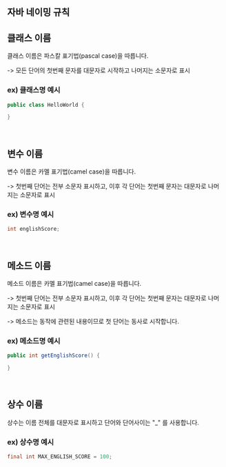 ## 자바 네이밍 규칙

## 클래스 이름
 
클래스 이름은 파스칼 표기법(pascal case)을 따릅니다. 

-> 모든 단어의 첫번째 문자를 대문자로 시작하고 나머지는 소문자로 표시


### ex) 클래스명 예시

```java
public class HelloWorld {

}
```

<br/>


## 변수 이름
 
변수 이름은 카멜 표기법(camel case)을 따릅니다. 

-> 첫번째 단어는 전부 소문자 표시하고, 이후 각 단어는 첫번째 문자는 대문자로 나머지는 소문자로 표시


### ex) 변수명 예시

```java
int englishScore;
```

<br/>


## 메소드 이름
 

메소드 이름은 카멜 표기법(camel case)을 따릅니다. 

-> 첫번째 단어는 전부 소문자 표시하고, 이후 각 단어는 첫번째 문자는 대문자로 나머지는 소문자로 표시

-> 메소드는 동작에 관련된 내용이므로 첫 단어는 동사로 시작합니다. 

 
### ex) 메소드명 예시

```java
public int getEnglishScore() {

}
```

<br/>


## 상수 이름
 

상수는 이름 전체를 대문자로 표시하고 단어와 단어사이는 "_" 를 사용합니다. 

### ex) 상수명 예시

```java
final int MAX_ENGLISH_SCORE = 100;
 ```

 
